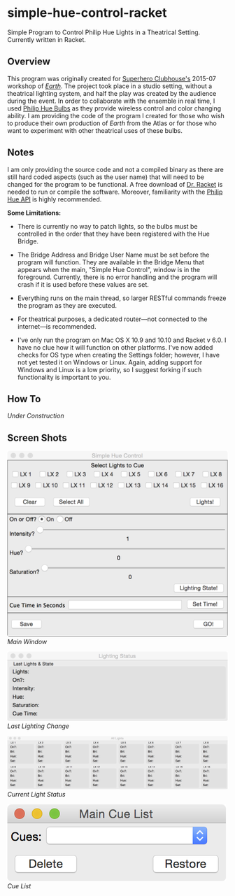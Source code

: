 # simple-hue-control-racket
Simple Program to Control Philip Hue Lights in a Theatrical Setting. Currently written in Racket.  

## Overview

This program was originally created for [Superhero Clubhouse's](http://www.superheroclubhouse.org) 2015-07 workshop of [*Earth*](http://www.superheroclubhouse.org/earth/). The project took place in a studio setting, without a theatrical lighting system, and half the play was created by the audience during the event. In order to collaborate with the ensemble in real time, I used [Philip Hue Bulbs](http://www2.meethue.com/en-us/) as they provide wireless control and color changing ability. I am providing the code of the program I created for those who wish to produce their own production of *Earth* from the Atlas or for those who want to experiment with other theatrical uses of these bulbs.  

## Notes

I am only providing the source code and not a compiled binary as there are still hard coded aspects (such as the user name) that will need to be changed for the program to be functional. A free download of [Dr. Racket](http://download.racket-lang.org/) is needed to run or compile the software. Moreover, familiarity with the [Philip Hue API](http://www.developers.meethue.com/philips-hue-api) is highly recommended.  

**Some Limitations:** 

* There is currently no way to patch lights, so the bulbs must be controlled in the order that they have been registered with the Hue Bridge.  

* The Bridge Address and Bridge User Name must be set before the program will function. They are available in the Bridge Menu that appears when the main, "Simple Hue Control", window is in the foreground. Currently, there is no error handling and the program will crash if it is used before these values are set.  

* Everything runs on the main thread, so larger RESTful commands freeze the program as they are executed.  

* For theatrical purposes, a dedicated router—not connected to the internet—is recommended.  

* I've only run the program on Mac OS X 10.9 and 10.10 and Racket v 6.0. I have no clue how it will function on other platforms. I've now added checks for OS type when creating the Settings folder; however, I have not yet tested it on Windows or Linux. Again, adding support for Windows and Linux is a low priority, so I suggest forking if such functionality is important to you.  

## How To  

*Under Construction*  

## Screen Shots

![Main Window](https://github.com/brucehs/simple-hue-control-racket/blob/master/images/main_window.tiff)  
*Main Window*  

![Last Status](https://github.com/brucehs/simple-hue-control-racket/blob/master/images/last_status.tiff)  
*Last Lighting Change*  

![Current Light Status](https://github.com/brucehs/simple-hue-control-racket/blob/master/images/all_lights.tiff)
*Current Light Status*  

![Cue List](https://github.com/brucehs/simple-hue-control-racket/blob/master/images/cue_list.tiff)  
*Cue List*
